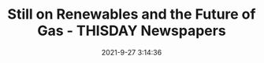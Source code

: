 ---
"title": "Still on Renewables and the Future of Gas - THISDAY Newspapers"
"date": "2021-9-27 3:14:36"
"feed_name": "GOOGLENEWSINDUSTRIAL"
"feed_website": "https://news.google.com/search?q=industrial%2Bincident&hl=en-US&gl=US&ceid=US:en"
"feed_rss": "https://news.google.com/rss/search?q=industrial%2Bincident&hl=en-US&gl=US&ceid=US:en"
"link": "https://www.thisdaylive.com/index.php/2021/09/27/still-on-renewables-and-the-future-of-gas/"
"file": "_posts/2021-1-1-f5e3165ad74d0aff8c2389b476e863d2d794edd4.md"
"accident": "0"
"drilling": "0"
"dead": "0"
"injured": "0"
"where": "unknown site"
"place": "unknown place"
---